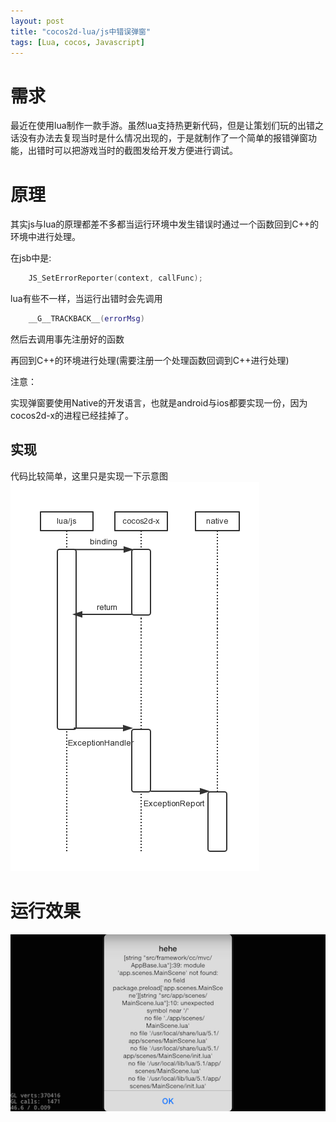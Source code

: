 ```yaml
---
layout: post
title: "cocos2d-lua/js中错误弹窗"
tags: [Lua, cocos, Javascript]
---
```


# 需求
最近在使用lua制作一款手游。虽然lua支持热更新代码，但是让策划们玩的出错之话没有办法去复现当时是什么情况出现的，于是就制作了一个简单的报错弹窗功能，出错时可以把游戏当时的截图发给开发方便进行调试。

# 原理
其实js与lua的原理都差不多都当运行环境中发生错误时通过一个函数回到C++的环境中进行处理。

在jsb中是:
``` c++
	JS_SetErrorReporter(context, callFunc);
```


lua有些不一样，当运行出错时会先调用

``` lua
	__G__TRACKBACK__(errorMsg)
```

然后去调用事先注册好的函数

再回到C++的环境进行处理(需要注册一个处理函数回调到C++进行处理)

注意：

实现弹窗要使用Native的开发语言，也就是android与ios都要实现一份，因为cocos2d-x的进程已经挂掉了。

## 实现

代码比较简单，这里只是实现一下示意图
<img style="margin-left:0" src="/img/ExceptionHandler.png"/>

# 运行效果

<img style="margin-left:0" src="/img/ExceptHandleResult.png"/>
